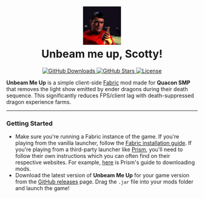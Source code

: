<h1 align="center">
  <img width="20%" src="src/main/resources/assets/unbeam-me-up/icon.png">
  <br>
  Unbeam me up, Scotty!
</h1>

<p align="center">
  <!-- GITHUB DOWNLOADS --->
  <a href="https://github.com/axialeaa/UnbeamMeUp/releases">
    <img src="https://img.shields.io/github/downloads/axialeaa/UnbeamMeUp/total?label=GitHub Downloads&logo=github&style=flat-square"
      alt="GitHub Downloads">
  </a>
  <!-- GITHUB STARS --->
  <a href="https://github.com/axialeaa/UnbeamMeUp">
    <img src="https://img.shields.io/github/stars/axialeaa/UnbeamMeUp?label=GitHub Stars&logo=github&style=flat-square"
      alt="GitHub Stars">
  </a>
  <!-- LICENSE --->
  <a href="https://github.com/axialeaa/UnbeamMeUp/blob/master/LICENSE">
    <img src="https://img.shields.io/github/license/axialeaa/UnbeamMeUp?label=License&style=flat-square"
      alt="License">
  </a>
</p>

**Unbeam Me Up** is a simple client-side [Fabric][fabric] mod made for **Quacon SMP** that removes the light show emitted by ender dragons during their death sequence. This significantly reduces FPS/client lag with death-suppressed dragon experience farms.
***

### Getting Started
- Make sure you're running a Fabric instance of the game. If you're playing from the vanilla launcher, follow the [Fabric installation guide][fabric-guide]. If you're playing from a third-party launcher like [Prism][prism], you'll need to follow their own instructions which you can often find on their respective websites. For example, [here][prism-guide] is Prism's guide to downloading mods.
- Download the latest version of **Unbeam Me Up** for your game version from the [GitHub releases][github-releases] page. Drag the `.jar` file into your mods folder and launch the game!

[fabric]: https://fabricmc.net
[fabric-installer]: https://fabricmc.net/use/installer
[fabric-guide]: https://docs.fabricmc.net/players/installing-fabric
[prism]: https://prismlauncher.org
[prism-guide]: https://prismlauncher.org/wiki/getting-started/download-mods
[github-releases]: https://github.com/axialeaa/UnbeamMeUp/releases
